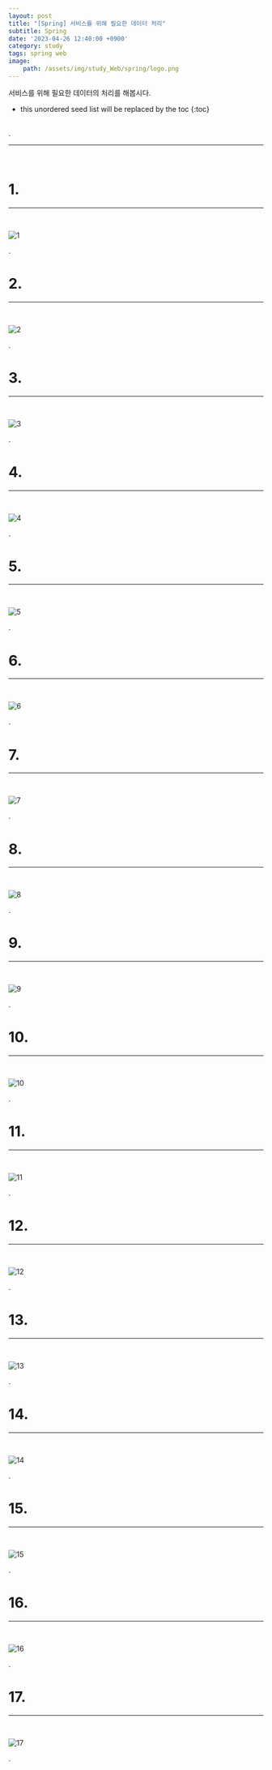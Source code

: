 ```yaml
---
layout: post
title: "[Spring] 서비스를 위해 필요한 데이터 처리"
subtitle: Spring
date: '2023-04-26 12:40:00 +0900'
category: study
tags: spring web
image:
    path: /assets/img/study_Web/spring/logo.png
---
```


서비스를 위해 필요한 데이터의 처리를 해봅시다.

<!--more-->

* this unordered seed list will be replaced by the toc
{:toc}
<br>
.<br>

---
<br>

# 1. 
---
<br>

![1](/assets/img/study_Web/spring/2023-04-26-[Spring]_서비스를_위해_필요한_데이터_처리/1.png)
<br>

.<br>

# 2. 
---
<br>

![2](/assets/img/study_Web/spring/2023-04-26-[Spring]_서비스를_위해_필요한_데이터_처리/2.png)
<br>

.<br>


# 3. 
---
<br>

![3](/assets/img/study_Web/spring/2023-04-26-[Spring]_서비스를_위해_필요한_데이터_처리/3.png)
<br>

.<br>

# 4. 
---
<br>

![4](/assets/img/study_Web/spring/2023-04-26-[Spring]_서비스를_위해_필요한_데이터_처리/4.png)
<br>

.<br>

# 5. 
---
<br>

![5](/assets/img/study_Web/spring/2023-04-26-[Spring]_서비스를_위해_필요한_데이터_처리/5.png)
<br>

.<br>

# 6. 
---
<br>

![6](/assets/img/study_Web/spring/2023-04-26-[Spring]_서비스를_위해_필요한_데이터_처리/6.png)
<br>

.<br>

# 7. 
---
<br>

![7](/assets/img/study_Web/spring/2023-04-26-[Spring]_서비스를_위해_필요한_데이터_처리/7.png)
<br>

.<br>

# 8. 
---
<br>

![8](/assets/img/study_Web/spring/2023-04-26-[Spring]_서비스를_위해_필요한_데이터_처리/8.png)
<br>

.<br>

# 9. 
---
<br>

![9](/assets/img/study_Web/spring/2023-04-26-[Spring]_서비스를_위해_필요한_데이터_처리/9.png)
<br>

.<br>

# 10.
---
<br>

![10](/assets/img/study_Web/spring/2023-04-26-[Spring]_서비스를_위해_필요한_데이터_처리/10.png)
<br>

.<br>

# 11. 
---
<br>

![11](/assets/img/study_Web/spring/2023-04-26-[Spring]_서비스를_위해_필요한_데이터_처리/11.png)
<br>

.<br>

# 12.
---
<br>

![12](/assets/img/study_Web/spring/2023-04-26-[Spring]_서비스를_위해_필요한_데이터_처리/12.png)
<br>

.<br>



# 13.
---
<br>

![13](/assets/img/study_Web/spring/2023-04-26-[Spring]_서비스를_위해_필요한_데이터_처리/13.png)
<br>

.<br>

# 14. 
---
<br>

![14](/assets/img/study_Web/spring/2023-04-26-[Spring]_서비스를_위해_필요한_데이터_처리/14.png)
<br>

.<br>

# 15. 
---
<br>

![15](/assets/img/study_Web/spring/2023-04-26-[Spring]_서비스를_위해_필요한_데이터_처리/15.png)
<br>

.<br>

# 16. 
---
<br>

![16](/assets/img/study_Web/spring/2023-04-26-[Spring]_서비스를_위해_필요한_데이터_처리/16.png)
<br>

.<br>

# 17. 
---
<br>

![17](/assets/img/study_Web/spring/2023-04-26-[Spring]_서비스를_위해_필요한_데이터_처리/17.png)
<br>

.<br>